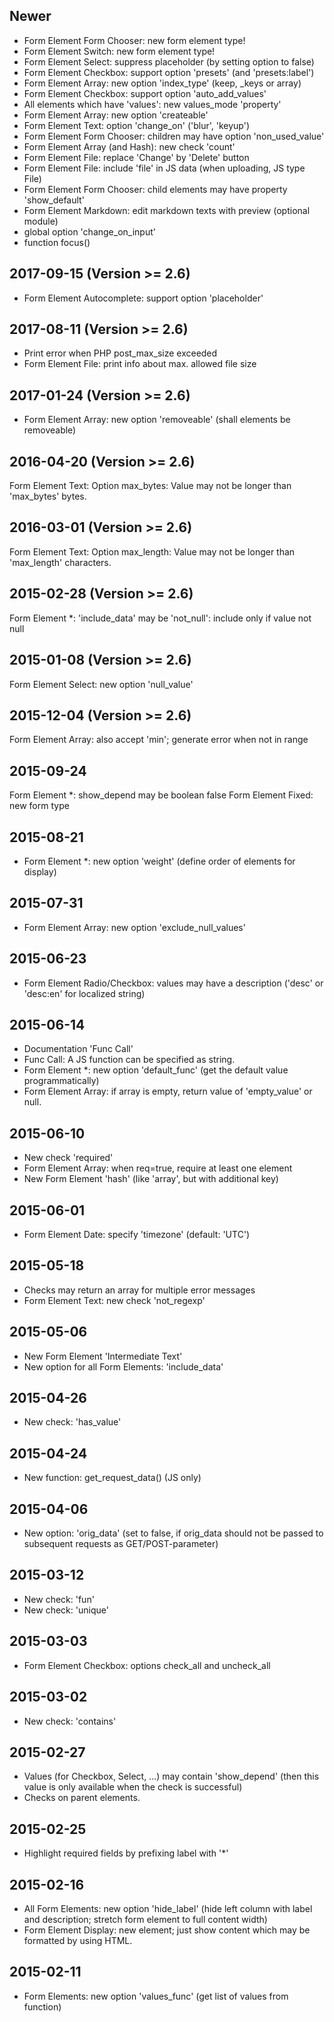 Newer
-----
* Form Element Form Chooser: new form element type!
* Form Element Switch: new form element type!
* Form Element Select: suppress placeholder (by setting option to false)
* Form Element Checkbox: support option 'presets' (and 'presets:label')
* Form Element Array: new option 'index_type' (keep, _keys or array)
* Form Element Checkbox: support option 'auto_add_values'
* All elements which have 'values': new values_mode 'property'
* Form Element Array: new option 'createable'
* Form Element Text: option 'change_on' ('blur', 'keyup')
* Form Element Form Chooser: children may have option 'non_used_value'
* Form Element Array (and Hash): new check 'count'
* Form Element File: replace 'Change' by 'Delete' button
* Form Element File: include 'file' in JS data (when uploading, JS type File)
* Form Element Form Chooser: child elements may have property 'show_default'
* Form Element Markdown: edit markdown texts with preview (optional module)
* global option 'change_on_input'
* function focus()

2017-09-15 (Version >= 2.6)
---------------------------
* Form Element Autocomplete: support option 'placeholder'

2017-08-11 (Version >= 2.6)
---------------------------
* Print error when PHP post_max_size exceeded
* Form Element File: print info about max. allowed file size

2017-01-24 (Version >= 2.6)
---------------------------
* Form Element Array: new option 'removeable' (shall elements be removeable)

2016-04-20 (Version >= 2.6)
---------------------------
Form Element Text: Option max_bytes: Value may not be longer than 'max_bytes' bytes.

2016-03-01 (Version >= 2.6)
---------------------------
Form Element Text: Option max_length: Value may not be longer than 'max_length' characters.

2015-02-28 (Version >= 2.6)
---------------------------
Form Element *: 'include_data' may be 'not_null': include only if value not null

2015-01-08 (Version >= 2.6)
---------------------------
Form Element Select: new option 'null_value'

2015-12-04 (Version >= 2.6)
-------------------
Form Element Array: also accept 'min'; generate error when not in range

2015-09-24
----------
Form Element *: show_depend may be boolean false
Form Element Fixed: new form type

2015-08-21
----------
* Form Element *: new option 'weight' (define order of elements for display)

2015-07-31
----------
* Form Element Array: new option 'exclude_null_values'

2015-06-23
----------
* Form Element Radio/Checkbox: values may have a description ('desc' or 'desc:en' for localized string)

2015-06-14
----------
* Documentation 'Func Call'
* Func Call: A JS function can be specified as string.
* Form Element *: new option 'default_func' (get the default value programmatically)
* Form Element Array: if array is empty, return value of 'empty_value' or null.

2015-06-10
----------
* New check 'required'
* Form Element Array: when req=true, require at least one element
* New Form Element 'hash' (like 'array', but with additional key)

2015-06-01
----------
* Form Element Date: specify 'timezone' (default: 'UTC')

2015-05-18
----------
* Checks may return an array for multiple error messages
* Form Element Text: new check 'not_regexp'

2015-05-06
----------
* New Form Element 'Intermediate Text'
* New option for all Form Elements: 'include_data'

2015-04-26
----------
* New check: 'has_value'

2015-04-24
----------
* New function: get_request_data() (JS only)

2015-04-06
----------
* New option: 'orig_data' (set to false, if orig_data should not be passed to subsequent requests as GET/POST-parameter)

2015-03-12
----------
* New check: 'fun'
* New check: 'unique'

2015-03-03
----------
* Form Element Checkbox: options check_all and uncheck_all

2015-03-02
----------
* New check: 'contains'

2015-02-27
----------
* Values (for Checkbox, Select, ...) may contain 'show_depend' (then this value is only available when the check is successful)
* Checks on parent elements.

2015-02-25
----------
* Highlight required fields by prefixing label with '*'

2015-02-16
----------
* All Form Elements: new option 'hide_label' (hide left column with label and description; stretch form element to full content width)
* Form Element Display: new element; just show content which may be formatted by using HTML.

2015-02-11
----------
* Form Elements: new option 'values_func' (get list of values from function)
